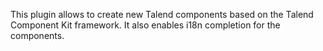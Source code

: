 <!-- Plugin description -->
This plugin allows to create new Talend components based on the Talend Component Kit framework. It also enables i18n completion
for the components.
<!-- Plugin description end -->
